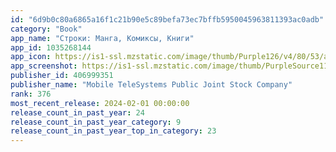 ```yaml
---
id: "6d9b0c80a6865a16f1c21b90e5c89befa73ec7bffb5950045963811393ac0adb"
category: "Book"
app_name: "Строки: Манга, Комиксы, Книги"
app_id: 1035268144
app_icon: https://is1-ssl.mzstatic.com/image/thumb/Purple126/v4/80/53/a9/8053a90e-216b-dcd9-3f5c-59a70bf0babf/AppIcon-0-1x_U007emarketing-0-7-0-85-220.png/1024x1024bb.png
app_screenshot: https://is1-ssl.mzstatic.com/image/thumb/PurpleSource116/v4/00/9d/6c/009d6c68-b572-090b-85c1-07bcff9e42a9/afb751e6-b6e4-4795-8803-180f7c16a91f_1.__U0421_U0442_U0430_U0440_U0442.jpg/1242x2688bb.png
publisher_id: 406999351
publisher_name: "Mobile TeleSystems Public Joint Stock Company"
rank: 376
most_recent_release: 2024-02-01 00:00:00
release_count_in_past_year: 24
release_count_in_past_year_category: 9
release_count_in_past_year_top_in_category: 23
---
```

